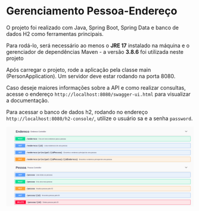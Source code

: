 # Gerenciamento Pessoa-Endereço

O projeto foi realizado com Java, Spring Boot, Spring Data e banco de dados H2 como ferramentas principais.

Para rodá-lo, será necessário ao menos o **JRE 17** instalado na máquina e o gerenciador de dependências Maven - a versão **3.8.6** foi utilizada neste projeto

Após carregar o projeto, rode a aplicação pela classe main (PersonApplication). Um servidor deve estar rodando na porta 8080.

Caso deseje maiores informações sobre a API e como realizar consultas, acesse o endereço `http://localhost:8080/swagger-ui.html` para visualizar a documentação.

Para acessar o banco de dados h2, rodando no endereço `http://localhost:8080/h2-console/`, utilize o usuário sa e a senha `password`.

![img.png](img.png)
